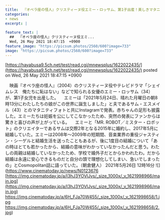 ```yaml
---
title:  『オペラ座の怪人』クリスティーヌ役エミー・ロッサム、第1子出産！美しきマタニティフォトも公開  
categories:
- news
excerpt: |
  
feature_text: |
  ##  『オペラ座の怪人』クリスティーヌ役エミ...
  Wed, 26 May 2021 18:47:15  +0900
feature_image: "https://picsum.photos/2560/600?image=733"
image: "https://picsum.photos/2560/600?image=733"
---
```


[https://hayabusa9.5ch.net/test/read.cgi/mnewsplus/1622022435/](https://hayabusa9.5ch.net/test/read.cgi/mnewsplus/1622022435/)
posted on Wed, 26 May 2021 18:47:15  +0900

<!--more-->

　映画『オペラ座の怪人』（2004）のクリスティーヌ役やテレビドラマ「シェイムレス　俺たちに恥はない」などで知られる女優のエミー・ロッサム（34）が、第1子女児を出産した。 　エミーは「2021年5月24日、晴れた月曜日の朝8時13分にわたしたちの娘がこの世界に誕生しました」と夫であるサム・エスメイル（43）とのマタニティフォトと共にInstagramで発表。赤ちゃんの足形も披露した。エミーたちは妊娠を公にしてこなかったため、突然の発表にファンからは驚きと喜びの声が上がっている。 　エミーと「MR. ROBOT／ミスター・ロボット」のクリエイターであるサムは交際2年となる2015年に婚約し、2017年5月に結婚していた。エミーは2008年〜2009年の短期間、音楽業界の重役ジャスティン・シーゲルと結婚生活を送ったこともあるが、後に1度目の結婚について「あの時はとても若かったから、結婚の意味がわかっていなかったんだと思う。わたしの両親は結婚していなかったため、学校で婚外子だとからかわれたわ。だから結婚は永遠に安心できるものだと自分の頭で理想化してしまい、急いでしまったの」とCosmopolitan誌に語っていた。（朝倉健人） 2021年5月26日 12時16分 ![](https://www.cinematoday.jp/news/N0123676 [https://img.cinematoday.jp/a/I3hJ3YOVlJvs/_size_1000x/_v_1621998966/main.jpg](https://img.cinematoday.jp/a/I3hJ3YOVlJvs/_size_1000x/_v_1621998966/main.jpg) https://img.cinematoday.jp/a/6H_FJa70W455/_size_1000x/_v_1621998658/1.jpg https://img.cinematoday.jp/a/6H_FJa70W455/_size_1000x/_v_1621998658/2.jpg)
